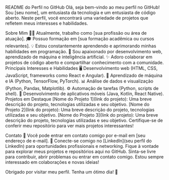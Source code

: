 README do Perfil no GitHub
Olá, seja bem-vindo ao meu perfil no GitHub!
Sou [seu nome], um entusiasta da tecnologia e um entusiasta de código aberto. Neste perfil, você encontrará uma variedade de projetos que refletem meus interesses e habilidades.

Sobre Mim
👩‍💻 Atualmente, trabalho como [sua profissão ou área de atuação].
🎓 Possuo formação em [sua formação acadêmica ou cursos relevantes].
💡 Estou constantemente aprendendo e aprimorando minhas habilidades em programação.
🌱 Sou apaixonado por desenvolvimento web, aprendizado de máquina e inteligência artificial.
✨ Adoro colaborar em projetos de código aberto e compartilhar conhecimento com a comunidade.
Principais Interesses e Habilidades
🖥️ Desenvolvimento web (HTML, CSS, JavaScript, frameworks como React e Angular).
🤖 Aprendizado de máquina e IA (Python, TensorFlow, PyTorch).
📊 Análise de dados e visualização (Python, Pandas, Matplotlib).
⚙️ Automação de tarefas (Python, scripts de shell).
📱 Desenvolvimento de aplicativos móveis (Java, Kotlin, React Native).
Projetos em Destaque
[Nome do Projeto 1](link do projeto): Uma breve descrição do projeto, tecnologias utilizadas e seu objetivo.
[Nome do Projeto 2](link do projeto): Uma breve descrição do projeto, tecnologias utilizadas e seu objetivo.
[Nome do Projeto 3](link do projeto): Uma breve descrição do projeto, tecnologias utilizadas e seu objetivo.
Certifique-se de conferir meu repositório para ver mais projetos interessantes!

Contato
📧 Você pode entrar em contato comigo por e-mail em [seu endereço de e-mail].
💼 Conecte-se comigo no [LinkedIn](seu perfil do LinkedIn) para oportunidades profissionais e networking.
Fique à vontade para explorar meus projetos e repositórios aqui no GitHub. Sinta-se livre para contribuir, abrir problemas ou entrar em contato comigo. Estou sempre interessado em colaborações e novas ideias!

Obrigado por visitar meu perfil. Tenha um ótimo dia! 🌟
